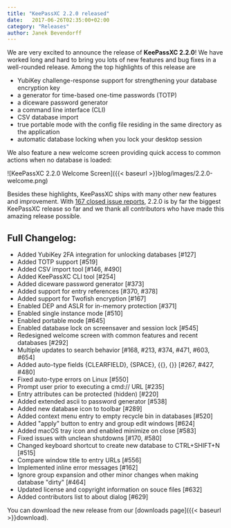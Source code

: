```yaml
---
title: "KeePassXC 2.2.0 released"
date:   2017-06-26T02:35:00+02:00
category: "Releases"
author: Janek Bevendorff
---
```


We are very excited to announce the release of **KeePassXC 2.2.0**!
We have worked long and hard to bring you lots of new features and bug fixes in a well-rounded release.
Among the top highlights of this release are

* YubiKey challenge-response support for strengthening your database encryption key
* a generator for time-based one-time passwords (TOTP)
* a diceware password generator
* a command line interface (CLI)
* CSV database import
* true portable mode with the config file residing in the same directory as the application
* automatic database locking when you lock your desktop session

<!--more-->

We also feature a new welcome screen providing quick access to common actions when no database is loaded:

![KeePassXC 2.2.0 Welcome Screen]({{< baseurl >}}blog/images/2.2.0-welcome.png)

Besides these highlights, KeePassXC ships with many other new features and improvement. With
[167 closed issue reports](https://github.com/keepassxreboot/keepassxc/milestone/2?closed=1), 2.2.0 is
by far the biggest KeePassXC release so far and we thank all contributors who have made this amazing release possible.

## Full Changelog:
- Added YubiKey 2FA integration for unlocking databases [#127]
- Added TOTP support [#519]
- Added CSV import tool [#146, #490]
- Added KeePassXC CLI tool [#254]
- Added diceware password generator [#373]
- Added support for entry references [#370, #378]
- Added support for Twofish encryption [#167]
- Enabled DEP and ASLR for in-memory protection [#371]
- Enabled single instance mode [#510]
- Enabled portable mode [#645]
- Enabled database lock on screensaver and session lock [#545]
- Redesigned welcome screen with common features and recent databases [#292]
- Multiple updates to search behavior [#168, #213, #374, #471, #603, #654]
- Added auto-type fields \{CLEARFIELD\}, \{SPACE\}, \{\{\}, \{\}\} [#267, #427, #480]
- Fixed auto-type errors on Linux [#550]
- Prompt user prior to executing a cmd:// URL [#235]
- Entry attributes can be protected (hidden) [#220]
- Added extended ascii to password generator [#538]
- Added new database icon to toolbar [#289]
- Added context menu entry to empty recycle bin in databases [#520]
- Added "apply" button to entry and group edit windows [#624]
- Added macOS tray icon and enabled minimize on close [#583]
- Fixed issues with unclean shutdowns [#170, #580]
- Changed keyboard shortcut to create new database to CTRL+SHIFT+N [#515]
- Compare window title to entry URLs [#556]
- Implemented inline error messages [#162]
- Ignore group expansion and other minor changes when making database "dirty" [#464]
- Updated license and copyright information on souce files [#632]
- Added contributors list to about dialog [#629]

You can download the new release from our [downloads page]({{< baseurl >}}download).
